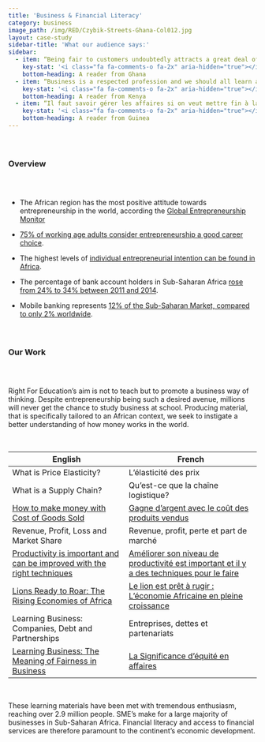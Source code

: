 ```yaml
---
title: 'Business & Financial Literacy'
category: business
image_path: /img/RED/Czybik-Streets-Ghana-Col012.jpg
layout: case-study
sidebar-title: 'What our audience says:'
sidebar:
  - item: “Being fair to customers undoubtedly attracts a great deal of them.”
    key-stat: '<i class="fa fa-comments-o fa-2x" aria-hidden="true"></i>'
    bottom-heading: A reader from Ghana
  - item: “Business is a respected profession and we should all learn about it. Thank you for this information.”
    key-stat: '<i class="fa fa-comments-o fa-2x" aria-hidden="true"></i>'
    bottom-heading: A reader from Kenya
  - item: “Il faut savoir gérer les affaires si on veut mettre fin à la pauvreté.”
    key-stat: '<i class="fa fa-comments-o fa-2x" aria-hidden="true"></i>'
    bottom-heading: A reader from Guinea
---
```



#### &nbsp;

### **Overview**

### &nbsp;

* The African region has the most positive attitude towards entrepreneurship in the world, according the [Global Entrepreneurship Monitor](http://www.gemconsortium.org/)

* [75% of working age adults consider entrepreneurship a good career choice](http://www.gemconsortium.org/).

* The highest levels of [individual entrepreneurial intention can be found in Africa](http://www.gemconsortium.org/).

* The percentage of bank account holders in Sub-Saharan Africa [rose from 24% to 34% between 2011 and 2014](http://datatopics.worldbank.org/financialinclusion/region/sub-saharan-africa).

* Mobile banking represents [12% of the Sub-Saharan Market, compared to only 2% worldwide](http://datatopics.worldbank.org/financialinclusion/region/sub-saharan-africa).

#### &nbsp;

### **Our Work**

### &nbsp;

Right For Education’s aim is not to teach but to promote a business way of thinking. Despite entrepreneurship being such a desired avenue, millions will never get the chance to study business at school. Producing material, that is specifically tailored to an African context, we seek to instigate a better understanding of how money works in the world.

&nbsp;

| English | French |
| --- | --- |
| What is Price Elasticity? | L’&eacute;lasticit&eacute; des prix |
| What is a Supply Chain? | Qu’est-ce que la cha&icirc;ne logistique? |
| [How to make money with Cost of Goods Sold](http://www.rightforeducation.org/all-topics/business/how-to-make-money-with-cost-of-goods-sold/) | [Gagne d’argent avec le co&ucirc;t des produits vendus](http://www.rightforeducation.org/fr/tous-sujets/entreprise/lecon-deconomie-gagne-dargent-avec-le-le-cout-des-produits-vendus/) |
| Revenue, Profit, Loss and Market Share | Revenue, profit, perte et part de march&eacute; |
| [Productivity is important and can be improved with the right techniques](http://www.rightforeducation.org/all-topics/business/productivity-achieved-right-techniques/) | [Am&eacute;liorer son niveau de productivit&eacute; est important et il y a des techniques pour le faire](http://www.rightforeducation.org/fr/tous-sujets/entreprise/techniques-pour-ameliorer-son-niveau-de-productivite/) |
| [Lions Ready to Roar: The Rising Economies of Africa](http://www.rightforeducation.org/all-topics/business/lions-ready-roar-rising-economies-africa/) | [Le lion est pr&ecirc;t &agrave; rugir : L’&eacute;conomie Africaine en pleine croissance](http://www.rightforeducation.org/fr/tous-sujets/entreprise/le-lion-est-pret-rugir-leconomie-africaine-en-pleine-croissance/) |
| Learning Business: Companies, Debt and Partnerships | Entreprises, dettes et partenariats |
| [Learning Business: The Meaning of Fairness in Business](http://www.rightforeducation.org/all-topics/business/fairness-in-business/) | [La Significance d’&eacute;quit&eacute; en affaires](http://www.rightforeducation.org/fr/tous-sujets/entreprise/la-significance-dequite-en-affaires/) |

&nbsp;

These learning materials have been met with tremendous enthusiasm, reaching over 2.9 million people. SME’s make for a large majority of businesses in Sub-Saharan Africa. Financial literacy and access to financial services are therefore paramount to the continent’s economic development.